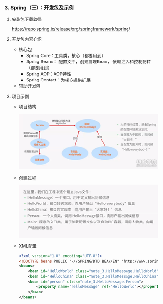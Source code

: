 ### 3. Spring（三）：开发包及示例

1. 安装包下载路径

   https://repo.spring.io/release/org/springframework/spring/

2. 开发包内容介绍

   * 核心包
     * Spring Core：工具类，核心（都要用到）
     * Spring Beans： 配置文件，创建管理Bean， 依赖注入和控制反转（都要用到）
     * Spring AOP：AOP特性
     * Spring Context：为核心提供扩展
   * 辅助开发包

3. 项目示例

   * 项目结构

     ![3.1](images/3.1.png)

   * 创建过程

     ![3.2](images/3.2.png)

   * XML配置

     ```xml
     <?xml version="1.0" encoding="UTF-8"?>
     <!DOCTYPE beans PUBLIC "-//SPRING/DTD BEAN/EN" "http://www.springframework.org/dtd/spring-beans.dtd">
     <beans>
         <bean id="HelloWorld" class="note_3.HelloMessage.HelloWorld"></bean>
         <bean id="HelloChina" class="note_3.HelloMessage.HelloChina"></bean>
         <bean id="person" class="note_3.HelloMessage.Person">
             <property name="helloMessage" ref="HelloWorld"></property>
         </bean>
     </beans>
     ```

     ​

     ​